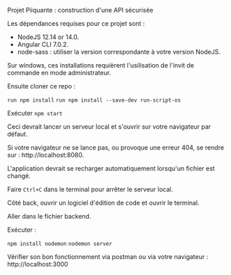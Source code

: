 Projet Piiquante : construction d'une API sécurisée

Les dépendances requises pour ce projet sont :

- NodeJS 12.14 or 14.0.
- Angular CLI 7.0.2.
- node-sass : utiliser la version correspondante à votre version NodeJS.

Sur windows, ces installations requièrent l'usilisation de l'invit de commande en mode administrateur.

Ensuite cloner ce repo :

`run npm install`
`run npm install --save-dev run-script-os`

Exécuter `npm start`

Ceci devrait lancer un serveur local et s'ouvrir sur votre navigateur par défaut.

Si votre navigateur ne se lance pas, ou provoque une erreur 404, se rendre sur : 
http://localhost:8080.

L'application devrait se recharger automatiquement lorsqu'un fichier est changé.

Faire `Ctrl+C` dans le terminal pour arrêter le serveur local.

Côté back, ouvrir un logiciel d'édition de code et ouvrir le terminal.

Aller dans le fichier backend.

Exécuter :

`npm install nodemon`
`nodemon server`

Vérifier son bon fonctionnement via postman ou via votre navigateur : http://localhost:3000 
